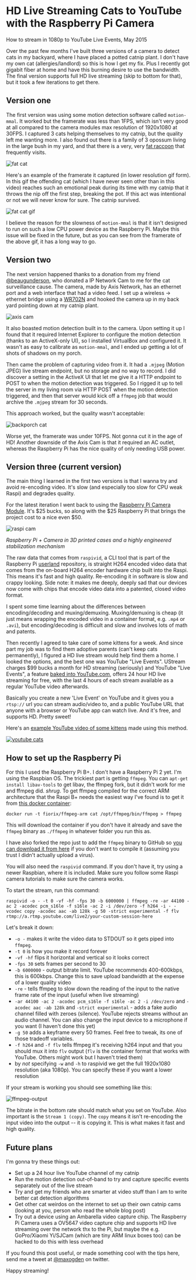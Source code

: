 <div id="header"><h1 class="title">HD Live Streaming Cats to YouTube with the Raspberry Pi Camera</h1></div>

How to stream in 1080p to YouTube Live Events, May 2015

Over the past few months I've built three versions of a camera to detect cats in my backyard, where I have placed a potted catnip plant. I don't have my own cat (allergies/landlord) so this is how I get my fix. Plus I recently got gigabit fiber at home and have this burning desire to use the bandwidth. The final version supports full HD live streaming (skip to bottom for that), but it took a few iterations to get there.

## Version one

The first version was using some motion detection software called `motion-mmal`. It worked but the framerate was less than 1FPS, which isn't very good at all compared to the camera modules max resolution of 1920x1080 at 30FPS. I captured 3 cats helping themselves to my catnip, but the quality left me wanting more. I also found out there is a family of 3 opossum living in the large bush in my yard, and that there is a very, very [fat raccoon](media/fat-raccoon.png) that frequently visits.

![fat cat](media/fatcat.png)

Here's an example of the framerate it captured (in lower resolution gif form). In this gif the offending cat (which I have never seen other than in this video) reaches such an emotional peak during its time with my catnip that it throws the nip off the first step, breaking the pot. If this act was intentional or not we will never know for sure. The catnip survived.

![fat cat gif](media/fatcat.gif)

I believe the reason for the slowness of `motion-mmal` is that it isn't designed to run on such a low CPU power device as the Raspberry Pi. Maybe this issue will be fixed in the future, but as you can see from the framerate of the above gif, it has a long way to go.

## Version two

The next version happened thanks to a donation from my friend [@beaugunderson](https://github.com/beaugunderson/), who donated a IP Network Cam to me for the cat surveillance cause. The camera, made by Axis Network, has an ethernet port and a web interface that had a video feed. I set up a wireless -> ethernet bridge using a [WR702N](http://www.tp-link.com/en/products/details/cat-9_TL-WR702N.html) and hooked the camera up in my back yard pointing down at my catnip plant.

![axis cam](media/axis-cam.png)

It also boasted motion detection built in to the camera. Upon setting it up I found that it required Internet Explorer to configure the motion detection (thanks to an ActiveX-only UI), so I installed VirtualBox and configured it. It wasn't as easy to calibrate as `motion-mmal`, and I ended up getting a lot of shots of shadows on my porch.

Then came the problem of capturing video from it. It had a `.mjpeg` (Motion JPEG) live stream endpoint, but no storage and no way to record. I did discover a setting in the ActiveX UI that let me give it a HTTP endpoint to POST to when the motion detection was triggered. So I rigged it up to tell the server in my living room via HTTP POST when the motion detection triggered, and then that server would kick off a `ffmpeg` job that would archive the `.mjpeg` stream for 30 seconds.

This approach worked, but the quality wasn't acceptable:

![backporch cat](media/backporch-cat.png)

Worse yet, the framerate was under 10FPS. Not gonna cut it in the age of HD! Another downside of the Axis Cam is that it required an AC outlet, whereas the Raspberry Pi has the nice quality of only needing USB power.

## Version three (current version)

The main thing I learned in the first two versions is that I wanna try and avoid re-encoding video. It's slow (and especially too slow for CPU weak Raspi) and degrades quality.

For the latest iteration I went back to using the [Raspberry Pi Camera Module](https://www.raspberrypi.org/products/camera-module/). It's $25 bucks, so along with the $25 Raspberry Pi that brings the project cost to a nice even $50.

![raspi cam](media/raspi-cam.png)

*Raspberry Pi + Camera in 3D printed cases and a highly engineered stabilization mechanism*

The raw data that comes from `raspivid`, a CLI tool that is part of the Raspberry Pi [userland](https://github.com/raspberrypi/userland) repository, is straight H264 encoded video data that comes from the on-board H264 encoder hardware chip built into the Raspi. This means it's fast and high quality. Re-encoding it in software is slow and crappy looking. Side note: it makes me deeply, deeply sad that our devices now come with chips that encode video data into a patented, closed video format.

I spent some time learning about the differences between encoding/decoding and muxing/demuxing. Muxing/demuxing is cheap (it just means wrapping the encoded video in a container format, e.g. `.mp4` or `.avi`), but encoding/decoding is difficult and slow and involves lots of math and patents.

Then recently I agreed to take care of some kittens for a week. And since part my job was to find them adoptive parents (can't keep cats permanently), I figured a HD live stream would help find them a home. I looked the options, and the best one was YouTube "Live Events". UStream charges $99 bucks a month for HD streaming (seriously) and YouTube "Live Events", a feature [baked into YouTube.com](https://www.youtube.com/my_live_events), offers 24 hour HD live streaming for free, with the last 4 hours of each stream available as a regular YouTube video afterwards.

Basically you create a new 'Live Event' on YouTube and it gives you a `rtsp://` url you can stream audio/video to, and a public YouTube URL that anyone with a browser or YouTube app can watch live. And it's free, and supports HD. Pretty sweet!

Here's an [example YouTube video of some kittens](https://www.youtube.com/watch?v=Xn4yNavjdR4&t=4m50s) made using this method.

[![youtube cats](media/youtube-cats.png)](https://www.youtube.com/watch?v=Xn4yNavjdR4&t=4m50s)

## How to set up the Raspberry Pi

For this I used the Raspberry Pi B+. I don't have a Raspberry Pi 2 yet. I'm using the Raspbian OS. The trickiest part is getting `ffmpeg`. You can `apt-get install libav-tools` to get libav, the ffmpeg fork, but it didn't work for me and ffmpeg did. *shrug*. To get ffmpeg compiled for the correct ARM architecture that the Raspi B+ needs the easiest way I've found is to get it from [this docker container](https://github.com/fiorix/ffmpeg-arm):

```
docker run -t fiorix/ffmpeg-arm cat /opt/ffmpeg/bin/ffmpeg > ffmpeg
```

This will download the container if you don't have it already and save the `ffmpeg` binary as `./ffmpeg` in whatever folder you run this as.

I have also forked the repo just to add the `ffmpeg` binary to GitHub so [you can download it from here](https://github.com/maxogden/ffmpeg-arm/releases/tag/1.0.0) if you don't want to compile it (assuming you trust I didn't actually upload a virus).

You will also need the `raspivid` command. If you don't have it, try using a newer Raspbian, where it is included. Make sure you follow some Raspi camera tutorials to make sure the camera works.

To start the stream, run this command:

```
raspivid -o - -t 0 -vf -hf -fps 30 -b 6000000 | ffmpeg -re -ar 44100 -ac 2 -acodec pcm_s16le -f s16le -ac 2 -i /dev/zero -f h264 -i - -vcodec copy -acodec aac -ab 128k -g 50 -strict experimental -f flv rtmp://a.rtmp.youtube.com/live2/your-custom-session-here
```

Let's break it down:

  - `-o -` makes it write the video data to STDOUT so it gets piped into `ffmpeg`. 
  - `-t 0` is how you make it record forever
  - `-vf -hf` flips it horizontal and vertical so it looks correct
  - `-fps 30` sets frames per second to 30
  - `-b 6000000` - output bitrate limit. YouTube recommends 400-600kbps, this is 600kbps. Change this to save upload bandwidth at the expense of a lower quality video
  - `-re` - tells ffmpeg to slow down the reading of the input to the native frame rate of the input (useful when live streaming)
  - `-ar 44100 -ac 2 -acodec pcm_s16le -f s16le -ac 2 -i /dev/zero` and `-acodec aac -ab 128k` and `-strict experimental` - adds a fake audio channel filled with zeroes (silence). YouTube rejects streams without an audio channel. You can also change the input device to a microphone if you want (I haven't done this yet)
  - `-g 50` adds a keyframe every 50 frames. Feel free to tweak, its one of those tradeoff variables.
  - `-f h264` and `-f flv` tells ffmpeg it's receiving h264 input and that you should mux it into `flv` output (`flv` is the container format that works with YouTube. Others might work but I haven't tried them)
  - by *not* specifying `-w` and `-h` to raspivid we get the full 1920x1080 resolution (aka 1080p). You can specify these if you want a lower resolution

If your stream is working you should see something like this:

![ffmpeg-output](media/ffmpeg-output.png)

The bitrate in the bottom rate should match what you set on YouTube. Also important is the `Stream 1 (copy)`. The `copy` means it isn't re-encoding the input video into the output -- it is copying it. This is what makes it fast and high quality.

## Future plans

I'm gonna try these things out:

- Set up a 24 hour live YouTube channel of my catnip
- Run the motion detection out-of-band to try and capture specific events separately out of the live stream
- Try and get my friends who are smarter at video stuff than I am to write better cat detection algorithms
- Get other cat weirdos on the internet to set up their own catnip cams (looking at you, person who read the whole blog post)
- Try out a device using an Ambarella video capture chip. The Raspberry Pi Camera uses a OV5647 video capture chip and supports HD live streaming over the network thx to the Pi, but maybe the e.g. GoPro/Xiaomi Yi/SJCam (which are tiny ARM linux boxes too) can be hacked to do this with less overhead

If you found this post useful, or made something cool with the tips here, send me a tweet at <a href="https://twitter.com/maxogden">@maxogden</a> on twitter.

Happy streaming!